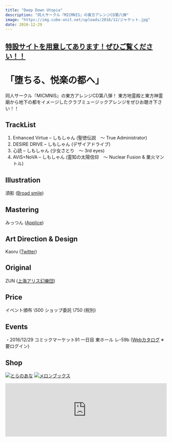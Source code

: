 ```yaml
---
title: "Deep Down Utopia"
description: "同人サークル『MICMNIS』の東方アレンジCD第八弾"
image: "https://img.cube-unit.net/uploads/2016/12/ジャケット.jpg"
date: 2016-12-29
---
```


## [特設サイトを用意してあります！ぜひご覧ください！！](http://micmnis.net/special/deepdownutopia/)

# 「堕ちる、悦楽の都へ」

同人サークル『MICMNIS』の東方アレンジCD第八弾！
東方地霊殿と東方神霊廟から地下の都をイメージしたクラブミュージックアレンジをぜひお聴き下さい！！

## TrackList

01. Enhanced Virtue – しもしゃん (聖徳伝説　～ True Administrator)
02. DESIRE DRIVE – しもしゃん (デザイアドライブ)
03. 心読 – しもしゃん (少女さとり　～ 3rd eyes)
04. AViS=NoVA – しもしゃん (霊知の太陽信仰　～ Nuclear Fusion & 業火マントル)

## Illustration

須影 ([Broad smile](http://pleasantlycreate.blog133.fc2.com))

## Mastering

みっつん ([Applice](https://applice.com))

## Art Direction & Design

Kaoru ([Twitter](https://twitter.com/kmgraph))

## Original

ZUN ([上海アリス幻樂団](http://www16.big.or.jp/~zun/))

## Price

イベント頒布 \500
ショップ委託 \750 (税別)

## Events

・2016/12/29 コミックマーケット91 一日目 東ホール レ-59b ([Webカタログ](https://webcatalog.circle.ms/Circle/13013252) ※要ログイン)

## Shop

[![とらのあな](https://www.toranoana.jp/icon/tora_bn.gif)](https://www.toranoana.jp/mailorder/article/04/0030/47/83/040030478386.html) [![メロンブックス](https://www.melonbooks.co.jp/user_data/bnr/banner_200x40.gif)](https://www.melonbooks.co.jp/detail/detail.php?product_id=191782)

<iframe width="100%" height="166" scrolling="no" frameborder="no" src="https://w.soundcloud.com/player?url=https%3A%2F%2Fapi.soundcloud.com%2Ftracks%2F296004157&visual=true&color=ff5500&auto_play=false&hide_related=false&show_comments=true&show_user=true&show_reposts=false"></iframe>
